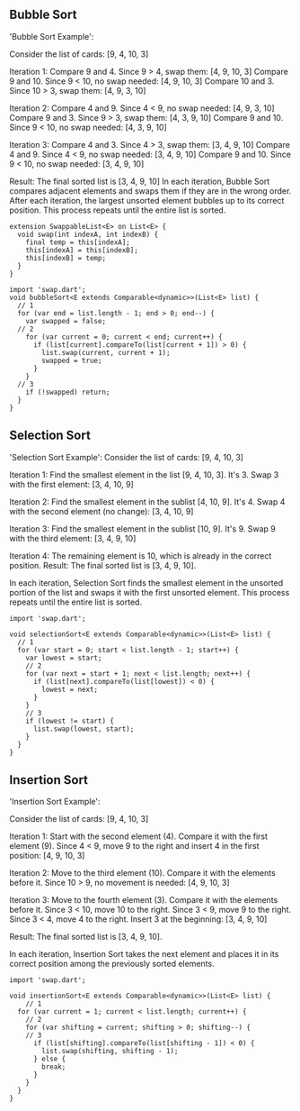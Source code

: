 ## Bubble Sort

'Bubble Sort Example':

Consider the list of cards: [9, 4, 10, 3]

Iteration 1:
Compare 9 and 4. Since 9 > 4, swap them: [4, 9, 10, 3]
Compare 9 and 10. Since 9 < 10, no swap needed: [4, 9, 10, 3]
Compare 10 and 3. Since 10 > 3, swap them: [4, 9, 3, 10]

Iteration 2:
Compare 4 and 9. Since 4 < 9, no swap needed: [4, 9, 3, 10]
Compare 9 and 3. Since 9 > 3, swap them: [4, 3, 9, 10]
Compare 9 and 10. Since 9 < 10, no swap needed: [4, 3, 9, 10]

Iteration 3:
Compare 4 and 3. Since 4 > 3, swap them: [3, 4, 9, 10]
Compare 4 and 9. Since 4 < 9, no swap needed: [3, 4, 9, 10]
Compare 9 and 10. Since 9 < 10, no swap needed: [3, 4, 9, 10]

Result:
The final sorted list is [3, 4, 9, 10]
In each iteration, Bubble Sort compares adjacent elements and swaps them if they are in the wrong order. After each iteration, the largest unsorted element bubbles up to its correct position. This process repeats until the entire list is sorted.

```
extension SwappableList<E> on List<E> {
  void swap(int indexA, int indexB) {
    final temp = this[indexA];
    this[indexA] = this[indexB];
    this[indexB] = temp;
  }
}
```
```
import 'swap.dart';
void bubbleSort<E extends Comparable<dynamic>>(List<E> list) {
  // 1
  for (var end = list.length - 1; end > 0; end--) {
    var swapped = false;
  // 2
    for (var current = 0; current < end; current++) {
      if (list[current].compareTo(list[current + 1]) > 0) {
        list.swap(current, current + 1);
        swapped = true;
      }
    }
  // 3
    if (!swapped) return;
  }
}
```

## Selection Sort

'Selection Sort Example':
Consider the list of cards: [9, 4, 10, 3]

Iteration 1:
Find the smallest element in the list [9, 4, 10, 3]. It's 3.
Swap 3 with the first element: [3, 4, 10, 9]

Iteration 2:
Find the smallest element in the sublist [4, 10, 9]. It's 4.
Swap 4 with the second element (no change): [3, 4, 10, 9]

Iteration 3:
Find the smallest element in the sublist [10, 9]. It's 9.
Swap 9 with the third element: [3, 4, 9, 10]

Iteration 4:
The remaining element is 10, which is already in the correct position.
Result:
The final sorted list is [3, 4, 9, 10].

In each iteration, Selection Sort finds the smallest element in the unsorted portion of the list and swaps it with the first unsorted element. This process repeats until the entire list is sorted.

```
import 'swap.dart';

void selectionSort<E extends Comparable<dynamic>>(List<E> list) {
  // 1
  for (var start = 0; start < list.length - 1; start++) {
    var lowest = start;
    // 2
    for (var next = start + 1; next < list.length; next++) {
      if (list[next].compareTo(list[lowest]) < 0) {
        lowest = next;
      }
    }
    // 3
    if (lowest != start) {
      list.swap(lowest, start);
    }
  }
}
```

## Insertion Sort

'Insertion Sort Example':

Consider the list of cards: [9, 4, 10, 3]

Iteration 1:
Start with the second element (4). Compare it with the first element (9). Since 4 < 9, move 9 to the right and insert 4 in the first position: [4, 9, 10, 3]

Iteration 2:
Move to the third element (10). Compare it with the elements before it. Since 10 > 9, no movement is needed: [4, 9, 10, 3]

Iteration 3:
Move to the fourth element (3). Compare it with the elements before it. Since 3 < 10, move 10 to the right. Since 3 < 9, move 9 to the right. Since 3 < 4, move 4 to the right. Insert 3 at the beginning: [3, 4, 9, 10]

Result:
The final sorted list is [3, 4, 9, 10].

In each iteration, Insertion Sort takes the next element and places it in its correct position among the previously sorted elements.
```
import 'swap.dart';

void insertionSort<E extends Comparable<dynamic>>(List<E> list) {
    // 1
  for (var current = 1; current < list.length; current++) {
    // 2
    for (var shifting = current; shifting > 0; shifting--) {
    // 3
      if (list[shifting].compareTo(list[shifting - 1]) < 0) {
        list.swap(shifting, shifting - 1);
      } else {
        break;
      }
    }
  }
}
```
